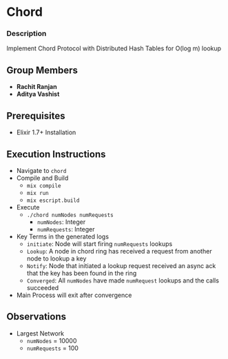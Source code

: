 # Chord
### Description 
Implement Chord Protocol with Distributed Hash Tables for O(log m) lookup  

## Group Members 
  - **Rachit Ranjan** 
  - **Aditya Vashist** 

## Prerequisites 
  - Elixir 1.7+ Installation  

## Execution Instructions 
  - Navigate to `chord`  
  - Compile and Build 
    - `mix compile`
    - `mix run` 
    - `mix escript.build`
  - Execute 
    - `./chord numNodes numRequests` 
      - `numNodes`: Integer 
      - `numRequests`: Integer
  - Key Terms in the generated logs 
    - `initiate`: Node will start firing `numRequests` lookups
    - `Lookup`: A node in chord ring has received a request from another node to lookup a key 
    - `Notify`: Node that initiated a lookup request received an async ack that the key has been found in the ring 
    - `Converged`: All `numNodes` have made `numRequest` lookups and the calls succeeded
  - Main Process will exit after convergence 

## Observations 
  - Largest Network 
    - `numNodes` = 10000
    - `numRequests` = 100 